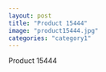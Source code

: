 ```yaml
---
layout: post
title: "Product 15444"
image: "product15444.jpg"
categories: "category1"
---
```

Product 15444

